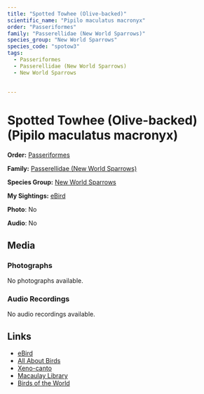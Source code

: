 ```yaml
---
title: "Spotted Towhee (Olive-backed)"
scientific_name: "Pipilo maculatus macronyx"
order: "Passeriformes"
family: "Passerellidae (New World Sparrows)"
species_group: "New World Sparrows"
species_code: "spotow3"
tags: 
  - Passeriformes
  - Passerellidae (New World Sparrows)
  - New World Sparrows
  
  
---
```


# Spotted Towhee (Olive-backed) (Pipilo maculatus macronyx)

**Order:** [Passeriformes](/tags/passeriformes)

**Family:** [Passerellidae (New World Sparrows)](/tags/passerellidae-new-world-sparrows)

**Species Group:** [New World Sparrows](/tags/new-world-sparrows)

**My Sightings:** [eBird](https://ebird.org/lifelist?r=world&time=life&spp=spotow3)

**Photo**: No 

**Audio**: No

## Media
### Photographs
No photographs available.

### Audio Recordings
No audio recordings available.

## Links
* [eBird](https://ebird.org/species/spotow3) 
* [All About Birds](https://www.allaboutbirds.org/guide/spotow3) 
* [Xeno-canto](https://www.xeno-canto.org/species/pipilo-maculatus-macronyx) 
* [Macaulay Library](https://search.macaulaylibrary.org/catalog?taxonCode=spotow3&sort=rating_rank_desc)
* [Birds of the World](https://birdsoftheworld.org/bow/species/spotow3)
